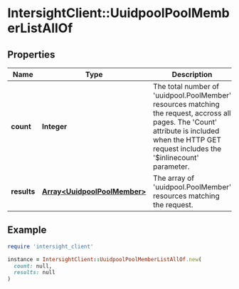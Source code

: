 # IntersightClient::UuidpoolPoolMemberListAllOf

## Properties

| Name | Type | Description | Notes |
| ---- | ---- | ----------- | ----- |
| **count** | **Integer** | The total number of &#39;uuidpool.PoolMember&#39; resources matching the request, accross all pages. The &#39;Count&#39; attribute is included when the HTTP GET request includes the &#39;$inlinecount&#39; parameter. | [optional] |
| **results** | [**Array&lt;UuidpoolPoolMember&gt;**](UuidpoolPoolMember.md) | The array of &#39;uuidpool.PoolMember&#39; resources matching the request. | [optional] |

## Example

```ruby
require 'intersight_client'

instance = IntersightClient::UuidpoolPoolMemberListAllOf.new(
  count: null,
  results: null
)
```

